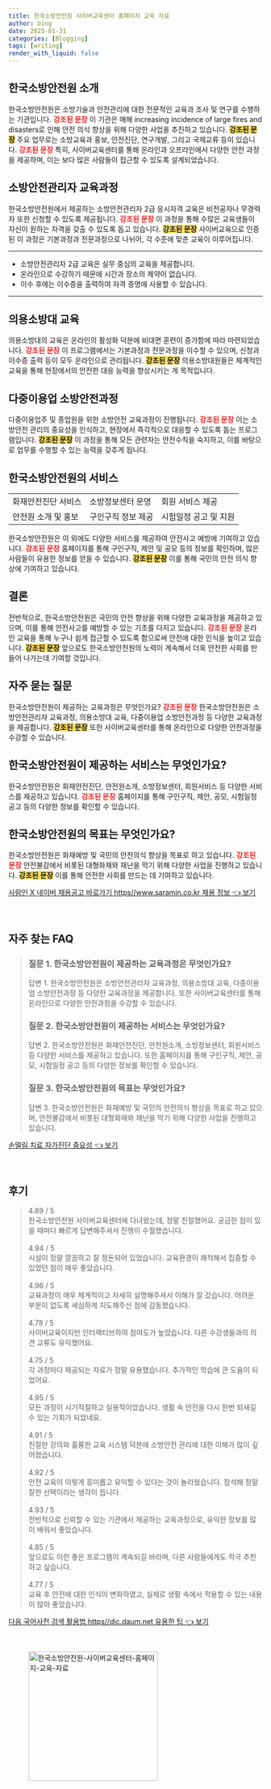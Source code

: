 ```yaml
---
title: 한국소방안전원 사이버교육센터 홈페이지 교육 자료
author: bing
date: 2025-01-31
categories: [Blogging]
tags: [writing]
render_with_liquid: false
---
```



<h2 id='한국소방안전원_소개'>한국소방안전원 소개</h2>

<p>한국소방안전원은 소방기술과 안전관리에 대한 전문적인 교육과 조사 및 연구를 수행하는 기관입니다. <b><span style="color: #ee2323;">강조된 문장</span></b> 이 기관은 매해 increasing incidence of large fires and disasters로 인해 안전 의식 향상을 위해 다양한 사업을 추진하고 있습니다. <b><span style="background-color: #ffe066;">강조된 문장</span></b> 주요 업무로는 소방교육과 홍보, 안전진단, 연구개발, 그리고 국제교류 등이 있습니다. <b><span style="color: #ee2323;">강조된 문장</span></b> 특히, 사이버교육센터를 통해 온라인과 오프라인에서 다양한 안전 과정을 제공하며, 이는 보다 많은 사람들이 접근할 수 있도록 설계되었습니다.</p>

<h2 id='소방안전관리자_교육과정'>소방안전관리자 교육과정</h2>

<p>한국소방안전원에서 제공하는 소방안전관리자 2급 응시자격 교육은 비전공자나 무경력자 또한 신청할 수 있도록 제공됩니다. <b><span style="color: #ee2323;">강조된 문장</span></b> 이 과정을 통해 수많은 교육생들이 자신이 원하는 자격을 갖출 수 있도록 돕고 있습니다. <b><span style="background-color: #ffe066;">강조된 문장</span></b> 사이버교육으로 인증된 이 과정은 기본과정과 전문과정으로 나뉘어, 각 수준에 맞춘 교육이 이루어집니다.</p>

<hr />

<ul>
    <li>소방안전관리자 2급 교육은 실무 중심의 교육을 제공합니다.</li>
    <li>온라인으로 수강하기 때문에 시간과 장소의 제약이 없습니다.</li>
    <li>이수 후에는 이수증을 출력하여 자격 증명에 사용할 수 있습니다.</li>
</ul>

<hr />

<h2 id='의용소방대_교육'>의용소방대 교육</h2>

<p>의용소방대의 교육은 온라인의 활성화 덕분에 비대면 훈련이 증가함에 따라 마련되었습니다. <b><span style="color: #ee2323;">강조된 문장</span></b> 이 프로그램에서는 기본과정과 전문과정을 이수할 수 있으며, 신청과 이수증 출력 등이 모두 온라인으로 관리됩니다. <b><span style="background-color: #ffe066;">강조된 문장</span></b> 의용소방대원들은 체계적인 교육을 통해 현장에서의 안전한 대응 능력을 향상시키는 게 목적입니다.</p>

<h2 id='다중이용업_소방안전과정'>다중이용업 소방안전과정</h2>

<p>다중이용업주 및 종업원을 위한 소방안전 교육과정이 진행됩니다. <b><span style="color: #ee2323;">강조된 문장</span></b> 이는 소방안전 관리의 중요성을 인식하고, 현장에서 즉각적으로 대응할 수 있도록 돕는 프로그램입니다. <b><span style="background-color: #ffe066;">강조된 문장</span></b> 이 과정을 통해 모든 관련자는 안전수칙을 숙지하고, 이를 바탕으로 업무를 수행할 수 있는 능력을 갖추게 됩니다.</p>

<h2 id='한국소방안전원_서비스'>한국소방안전원의 서비스</h2>

<table>
    <tr>
        <td>화재안전진단 서비스</td>
        <td>소방정보센터 운영</td>
        <td>회원 서비스 제공</td>
    </tr>
    <tr>
        <td>안전원 소개 및 홍보</td>
        <td>구인구직 정보 제공</td>
        <td>시험일정 공고 및 지원</td>
    </tr>
</table>

<p>한국소방안전원은 이 외에도 다양한 서비스를 제공하여 안전사고 예방에 기여하고 있습니다. <b><span style="color: #ee2323;">강조된 문장</span></b> 홈페이지를 통해 구인구직, 제안 및 공모 등의 정보를 확인하며, 많은 사람들이 유용한 정보를 얻을 수 있습니다. <b><span style="background-color: #ffe066;">강조된 문장</span></b> 이를 통해 국민의 안전 의식 향상에 기여하고 있습니다.</p>

<h2 id='결론'>결론</h2>

<p>전반적으로, 한국소방안전원은 국민의 안전 향상을 위해 다양한 교육과정을 제공하고 있으며, 이를 통해 안전사고를 예방할 수 있는 기초를 다지고 있습니다. <b><span style="color: #ee2323;">강조된 문장</span></b> 온라인 교육을 통해 누구나 쉽게 접근할 수 있도록 함으로써 안전에 대한 인식을 높이고 있습니다. <b><span style="background-color: #ffe066;">강조된 문장</span></b> 앞으로도 한국소방안전원의 노력이 계속해서 더욱 안전한 사회를 만들어 나가는데 기여할 것입니다.</p>

<h2 id='자주_묻는_질문'>자주 묻는 질문</h2>

<p>한국소방안전원이 제공하는 교육과정은 무엇인가요? <b><span style="color: #ee2323;">강조된 문장</span></b> 한국소방안전원은 소방안전관리자 교육과정, 의용소방대 교육, 다중이용업 소방안전과정 등 다양한 교육과정을 제공합니다. <b><span style="background-color: #ffe066;">강조된 문장</span></b> 또한 사이버교육센터를 통해 온라인으로 다양한 안전과정을 수강할 수 있습니다.</p>

<h2 id='서비스_목록'>한국소방안전원이 제공하는 서비스는 무엇인가요?</h2>

<p>한국소방안전원은 화재안전진단, 안전원소개, 소방정보센터, 회원서비스 등 다양한 서비스를 제공하고 있습니다. <b><span style="color: #ee2323;">강조된 문장</span></b> 홈페이지를 통해 구인구직, 제안, 공모, 시험일정 공고 등의 다양한 정보를 확인할 수 있습니다.</p>

<h2 id='안전의식_목표'>한국소방안전원의 목표는 무엇인가요?</h2>

<p>한국소방안전원은 화재예방 및 국민의 안전의식 향상을 목표로 하고 있습니다. <b><span style="color: #ee2323;">강조된 문장</span></b> 안전불감에서 비롯된 대형화재와 재난을 막기 위해 다양한 사업을 진행하고 있습니다. <b><span style="background-color: #ffe066;">강조된 문장</span></b> 이를 통해 안전한 사회를 만드는 데 기여하고 있습니다.</p>


<p><a class="click-button" title="사람인 X 네이버 채용공고 바로가기 https//www.saramin.co.kr 채용 정보" href="https://aptwhite.github.io/posts/%EC%82%AC%EB%9E%8C%EC%9D%B8-X-%EB%84%A4%EC%9D%B4%EB%B2%84-%EC%B1%84%EC%9A%A9%EA%B3%B5%EA%B3%A0-%EB%B0%94%EB%A1%9C%EA%B0%80%EA%B8%B0-httpswww.saramin.co.kr-%EC%B1%84%EC%9A%A9-%EC%A0%95%EB%B3%B4/" rel="dofollow">사람인 X 네이버 채용공고 바로가기 https//www.saramin.co.kr 채용 정보 👈 보기</a></p><br>
<h2 id='자주_찾는_FAQ'>자주 찾는 FAQ</h2>
<div itemscope="" itemtype="https://schema.org/FAQPage"> 
<blockquote> 
<div itemscope="" itemprop="mainEntity" itemtype="https://schema.org/Question"> 
<h3 itemprop="name">질문 1. 한국소방안전원이 제공하는 교육과정은 무엇인가요?</h3> 
<div itemscope="" itemprop="acceptedAnswer" itemtype="https://schema.org/Answer"> 
<span itemprop="text"> 
<p>답변 1. 한국소방안전원은 소방안전관리자 교육과정, 의용소방대 교육, 다중이용업 소방안전과정 등 다양한 교육과정을 제공합니다. 또한 사이버교육센터를 통해 온라인으로 다양한 안전과정을 수강할 수 있습니다.</p> 
</span> 
</div> 
</div> 
<div itemscope="" itemprop="mainEntity" itemtype="https://schema.org/Question"> 
<h3 itemprop="name">질문 2. 한국소방안전원이 제공하는 서비스는 무엇인가요?</h3> 
<div itemscope="" itemprop="acceptedAnswer" itemtype="https://schema.org/Answer"> 
<span itemprop="text"> 
<p>답변 2. 한국소방안전원은 화재안전진단, 안전원소개, 소방정보센터, 회원서비스 등 다양한 서비스를 제공하고 있습니다. 또한 홈페이지를 통해 구인구직, 제안, 공모, 시험일정 공고 등의 다양한 정보를 확인할 수 있습니다.</p> 
</span> 
</div> 
</div> 
<div itemscope="" itemprop="mainEntity" itemtype="https://schema.org/Question"> 
<h3 itemprop="name">질문 3. 한국소방안전원의 목표는 무엇인가요?</h3> 
<div itemscope="" itemprop="acceptedAnswer" itemtype="https://schema.org/Answer"> 
<span itemprop="text"> 
<p>답변 3. 한국소방안전원은 화재예방 및 국민의 안전의식 향상을 목표로 하고 있으며, 안전불감에서 비롯된 대형화재와 재난을 막기 위해 다양한 사업을 진행하고 있습니다.</p> 
</span> 
</div> 
</div> 
</blockquote> 
</div>
<p><a class="click-button" title="손떨림 치료 자가진단 중요성" href="https://aptwhite.github.io/posts/%EC%86%90%EB%96%A8%EB%A6%BC-%EC%B9%98%EB%A3%8C-%EC%9E%90%EA%B0%80%EC%A7%84%EB%8B%A8-%EC%A4%91%EC%9A%94%EC%84%B1/" rel="dofollow">손떨림 치료 자가진단 중요성 👈 보기</a></p><br>
<h2 id='후기'>후기</h2>
<div itemscope itemtype="https://schema.org/Product">
  <blockquote>
  <div itemprop="review" itemscope itemtype="https://schema.org/Review">
      <div itemprop="reviewRating" itemscope itemtype="https://schema.org/Rating"> <span itemprop="ratingValue">4.89</span> / <span itemprop="bestRating">5</span> </div>
      <span itemprop="reviewBody">한국소방안전원 사이버교육센터에 다녀왔는데, 정말 친절했어요. 궁금한 점이 있을 때마다 빠르게 답변해주셔서 진행이 수월했습니다.</span>
  </div>
  <br>
  <div itemprop="review" itemscope itemtype="https://schema.org/Review">
      <div itemprop="reviewRating" itemscope itemtype="https://schema.org/Rating"> <span itemprop="ratingValue">4.94</span> / <span itemprop="bestRating">5</span> </div>
      <span itemprop="reviewBody">시설이 정말 깔끔하고 잘 정돈되어 있었습니다. 교육환경이 쾌적해서 집중할 수 있었던 점이 매우 좋았습니다.</span>
  </div>
  <br>
  <div itemprop="review" itemscope itemtype="https://schema.org/Review">
      <div itemprop="reviewRating" itemscope itemtype="https://schema.org/Rating"> <span itemprop="ratingValue">4.96</span> / <span itemprop="bestRating">5</span> </div>
      <span itemprop="reviewBody">교육과정이 매우 체계적이고 자세히 설명해주셔서 이해가 잘 갔습니다. 어려운 부분이 없도록 세심하게 지도해주신 점에 감동했습니다.</span>
  </div>
  <br>
  <div itemprop="review" itemscope itemtype="https://schema.org/Review">
      <div itemprop="reviewRating" itemscope itemtype="https://schema.org/Rating"> <span itemprop="ratingValue">4.78</span> / <span itemprop="bestRating">5</span> </div>
      <span itemprop="reviewBody">사이버교육이지만 인터랙티브하여 참여도가 높았습니다. 다른 수강생들과의 의견 교류도 유익했어요.</span>
  </div>
  <br>
  <div itemprop="review" itemscope itemtype="https://schema.org/Review">
      <div itemprop="reviewRating" itemscope itemtype="https://schema.org/Rating"> <span itemprop="ratingValue">4.75</span> / <span itemprop="bestRating">5</span> </div>
      <span itemprop="reviewBody">각 과정마다 제공되는 자료가 정말 유용했습니다. 추가적인 학습에 큰 도움이 되었어요.</span>
  </div>
  <br>
  <div itemprop="review" itemscope itemtype="https://schema.org/Review">
      <div itemprop="reviewRating" itemscope itemtype="https://schema.org/Rating"> <span itemprop="ratingValue">4.95</span> / <span itemprop="bestRating">5</span> </div>
      <span itemprop="reviewBody">모든 과정이 시기적절하고 실용적이었습니다. 생활 속 안전을 다시 한번 되새길 수 있는 기회가 되었네요.</span>
  </div>
  <br>
  <div itemprop="review" itemscope itemtype="https://schema.org/Review">
      <div itemprop="reviewRating" itemscope itemtype="https://schema.org/Rating"> <span itemprop="ratingValue">4.91</span> / <span itemprop="bestRating">5</span> </div>
      <span itemprop="reviewBody">친절한 강의와 훌륭한 교육 시스템 덕분에 소방안전 관리에 대한 이해가 많이 깊어졌습니다.</span>
  </div>
  <br>
  <div itemprop="review" itemscope itemtype="https://schema.org/Review">
      <div itemprop="reviewRating" itemscope itemtype="https://schema.org/Rating"> <span itemprop="ratingValue">4.92</span> / <span itemprop="bestRating">5</span> </div>
      <span itemprop="reviewBody">안전 교육이 이렇게 흥미롭고 유익할 수 있다는 것이 놀라웠습니다. 참석해 정말 잘한 선택이라는 생각이 듭니다.</span>
  </div>
  <br>
  <div itemprop="review" itemscope itemtype="https://schema.org/Review">
      <div itemprop="reviewRating" itemscope itemtype="https://schema.org/Rating"> <span itemprop="ratingValue">4.93</span> / <span itemprop="bestRating">5</span> </div>
      <span itemprop="reviewBody">전반적으로 신뢰할 수 있는 기관에서 제공하는 교육과정으로, 유익한 정보를 많이 배워서 좋았습니다.</span>
  </div>
  <br>
  <div itemprop="review" itemscope itemtype="https://schema.org/Review">
      <div itemprop="reviewRating" itemscope itemtype="https://schema.org/Rating"> <span itemprop="ratingValue">4.85</span> / <span itemprop="bestRating">5</span> </div>
      <span itemprop="reviewBody">앞으로도 이런 좋은 프로그램이 계속되길 바라며, 다른 사람들에게도 적극 추천하고 싶습니다.</span>
  </div>
  <br>
  <div itemprop="review" itemscope itemtype="https://schema.org/Review">
      <div itemprop="reviewRating" itemscope itemtype="https://schema.org/Rating"> <span itemprop="ratingValue">4.77</span> / <span itemprop="bestRating">5</span> </div>
      <span itemprop="reviewBody">교육 후 안전에 대한 인식이 변화하였고, 실제로 생활 속에서 적용할 수 있는 내용이 많아 좋았습니다.</span>
  </div>
  </blockquote>
</div>
<p><a class="click-button" title="다음 국어사전 검색 활용법 https//dic.daum.net 유용한 팁" href="https://aptwhite.github.io/posts/%EB%8B%A4%EC%9D%8C-%EA%B5%AD%EC%96%B4%EC%82%AC%EC%A0%84-%EA%B2%80%EC%83%89-%ED%99%9C%EC%9A%A9%EB%B2%95-httpsdic.daum.net-%EC%9C%A0%EC%9A%A9%ED%95%9C-%ED%8C%81/" rel="dofollow">다음 국어사전 검색 활용법 https//dic.daum.net 유용한 팁 👈 보기</a></p><br>
<figure class="image"><img src="https://aptwhite.github.io/assets/img/thumbnail/한국소방안전원-사이버교육센터-홈페이지-교육-자료.webp" alt="한국소방안전원-사이버교육센터-홈페이지-교육-자료" width="256" height="256"></figure>